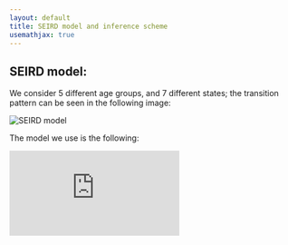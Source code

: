 ```yaml
---
layout: default
title: SEIRD model and inference scheme
usemathjax: true
---
```


## SEIRD model: 

We consider 5 different age groups, and 7 different states; the transition pattern can be seen in the following image: 

![SEIRD model](https://raw.githubusercontent.com/LoryPack/COVID19-epidemics-forecast-England/master/img/SEIRD.png?token=AIT3WHE77BMEFWECRDZO36K6T33XW)

The model we use is the following: 

![Equations](https://github.com/LoryPack/COVID19-epidemics-forecast-England/raw/master/img/equations.pdf)


